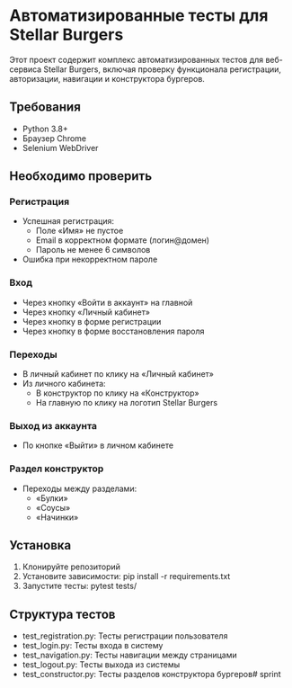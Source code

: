 # Автоматизированные тесты для Stellar Burgers

Этот проект содержит комплекс автоматизированных тестов для веб-сервиса Stellar Burgers, включая проверку функционала регистрации, авторизации, навигации и конструктора бургеров.

## Требования
- Python 3.8+
- Браузер Chrome
- Selenium WebDriver

## Необходимо проверить

### Регистрация
- Успешная регистрация:
  - Поле «Имя» не пустое
  - Email в корректном формате (логин@домен)
  - Пароль не менее 6 символов
- Ошибка при некорректном пароле

### Вход 
- Через кнопку «Войти в аккаунт» на главной
- Через кнопку «Личный кабинет»
- Через кнопку в форме регистрации
- Через кнопку в форме восстановления пароля

### Переходы
- В личный кабинет по клику на «Личный кабинет»
- Из личного кабинета:
  - В конструктор по клику на «Конструктор»
  - На главную по клику на логотип Stellar Burgers
  
### Выход из аккаунта
- По кнопке «Выйти» в личном кабинете

### Раздел конструктор
- Переходы между разделами:
  - «Булки»
  - «Соусы»
  - «Начинки»

## Установка

1. Клонируйте репозиторий
2. Установите зависимости: pip install -r requirements.txt
3. Запустите тесты: pytest tests/

## Структура тестов
- test_registration.py: Тесты регистрации пользователя
- test_login.py: Тесты входа в систему
- test_navigation.py: Тесты навигации между страницами
- test_logout.py: Тесты выхода из системы
- test_constructor.py: Тесты разделов конструктора бургеров#   s p r i n t  
 